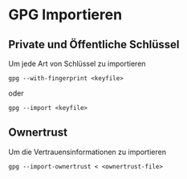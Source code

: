 # GPG Importieren

## Private und Öffentliche Schlüssel

Um jede Art von Schlüssel zu importieren

```
gpg --with-fingerprint <keyfile>
```

oder

```
gpg --import <keyfile>
```

## Ownertrust

Um die Vertrauensinformationen zu importieren

```
gpg --import-ownertrust < <ownertrust-file>
```
